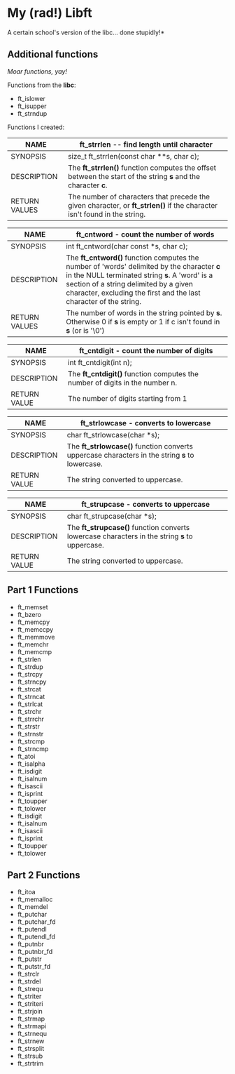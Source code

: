 # My (rad!) Libft
A certain school's version of the libc... done stupidly!*

## Additional functions
*Moar functions, yay!*

Functions from the __libc__:
- ft_islower
- ft_isupper
- ft_strndup

Functions I created:

| NAME          | ft_strrlen -- find length until character                                                                                                         |
|---------------|---------------------------------------------------------------------------------------------------------------------------------------------------|
| SYNOPSIS      |  size_t ft_strrlen(const char **s, char c);                                                                                                       |
| DESCRIPTION   | The __ft_strrlen()__ function computes the offset between the start of the string __s__ and the character __c__.                                  |
| RETURN VALUES | The number of characters that precede the given character, or __ft_strlen()__ if the character isn't found in the string.                         |

| NAME          | ft_cntword - count the number of words                                                                                                                                                                                                                     |
|---------------|----------------------------------------------------------------------------------------------------------------------------------------------------------------------------------------------------------------------------------------------------------------|
| SYNOPSIS      | int ft_cntword(char const *s, char c);                                                                                                                                                                                                                        |
| DESCRIPTION   | The __ft_cntword()__ function computes the number of 'words' delimited by the character __c__ in the NULL terminated string __s__. A 'word' is a section of a string delimited by a given character, excluding the first and the last character of the string.|
| RETURN VALUES | The number of words in the string pointed by __s__. Otherwise 0 if __s__ is empty or 1 if c isn't found in __s__ (or is '\0')                                                                                        |

| NAME         | ft_cntdigit - count the number of digits                                      |
|--------------|-------------------------------------------------------------------------------|
| SYNOPSIS     | int ft_cntdigit(int n);                                                       |
| DESCRIPTION  | The __ft_cntdigit()__ function computes the number of digits in the number n. |
| RETURN VALUE | The number of digits starting from 1                                          |

| NAME         | ft_strlowcase - converts to lowercase                                                            |
|--------------|--------------------------------------------------------------------------------------------------|
| SYNOPSIS     | char ft_strlowcase(char *s);                                                                     |
| DESCRIPTION  | The __ft_strlowcase()__ function converts uppercase characters in the string __s__ to lowercase. |
| RETURN VALUE | The string converted to uppercase.                                                               |

| NAME         | ft_strupcase - converts to uppercase                                                            |
|--------------|-------------------------------------------------------------------------------------------------|
| SYNOPSIS     | char ft_strupcase(char *s);                                                                     |
| DESCRIPTION  | The __ft_strupcase()__ function converts lowercase characters in the string __s__ to uppercase. |
| RETURN VALUE | The string converted to uppercase.                                                              |

## Part 1 Functions
- ft_memset
- ft_bzero
- ft_memcpy
- ft_memccpy 
- ft_memmove
- ft_memchr
- ft_memcmp
- ft_strlen
- ft_strdup
- ft_strcpy
- ft_strncpy
- ft_strcat
- ft_strncat
- ft_strlcat
- ft_strchr
- ft_strrchr
- ft_strstr
- ft_strnstr
- ft_strcmp
- ft_strncmp
- ft_atoi
- ft_isalpha
- ft_isdigit
- ft_isalnum
- ft_isascii
- ft_isprint
- ft_toupper
- ft_tolower
- ft_isdigit
- ft_isalnum
- ft_isascii
- ft_isprint
- ft_toupper
- ft_tolower
## Part 2 Functions
- ft_itoa
- ft_memalloc
- ft_memdel
- ft_putchar
- ft_putchar_fd
- ft_putendl
- ft_putendl_fd
- ft_putnbr
- ft_putnbr_fd
- ft_putstr
- ft_putstr_fd
- ft_strclr
- ft_strdel
- ft_strequ
- ft_striter
- ft_striteri
- ft_strjoin
- ft_strmap
- ft_strmapi
- ft_strnequ
- ft_strnew
- ft_strsplit
- ft_strsub
- ft_strtrim
